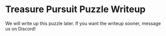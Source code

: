 # Treasure Pursuit Puzzle Writeup

We will write up this puzzle later. If you want the writeup sooner, message us on Discord!
